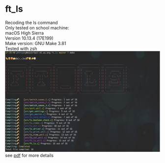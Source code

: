 # ft_ls
Recoding the ls command\
Only tested on school machine:\
macOS High Sierra\
Version 10.13.4 (17E199)\
Make version: GNU Make 3.81\
Tested with zsh
![](images/Make.png)
see [pdf](https://github.com/nkone/ft_ls/blob/master/ft_ls.en.pdf) for more details

